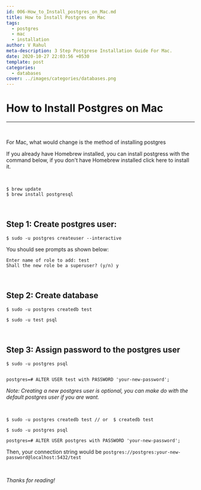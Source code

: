 ```yaml
---
id: 006-How_to_Install_postgres_on_Mac.md
title: How to Install Postgres on Mac
tags:
  - postgres
  - mac
  - installation
author: V Rahul
meta-description: 3 Step Postgrese Installation Guide For Mac.
date: 2020-10-27 22:03:56 +0530
template: post
categories:
  - databases
cover: ../images/categories/databases.png
---
```


# How to Install Postgres on Mac 

***

<p>&nbsp;</p>

For Mac, what would change is the method of installing postgres

If you already have Homebrew installed, you can install postgress with the command below, if you don't have Homebrew installed click here to install it.


<p>&nbsp;</p>

```
$ brew update
$ brew install postgresql
```
<p>&nbsp;</p>

## Step 1: Create postgres user:

```
$ sudo -u postgres createuser --interactive
```
You should see prompts as shown below:

```
Enter name of role to add: test
Shall the new role be a superuser? (y/n) y
```

<p>&nbsp;</p>

## Step 2: Create database
```
$ sudo -u postgres createdb test
```

```
$ sudo -u test psql

```

<p>&nbsp;</p>

## Step 3: Assign password to the postgres user

```
$ sudo -u postgres psql


postgres=# ALTER USER test with PASSWORD 'your-new-password';
```

*Note: Creating a new postgres user is optional, you can make do with the default postgres user if you are want.*


<p>&nbsp;</p>


```
$ sudo -u postgres createdb test // or  $ createdb test

$ sudo -u postgres psql

postgres=# ALTER USER postgres with PASSWORD 'your-new-password';

```
Then, your connection string would be `postgres://postgres:your-new-password@localhost:5432/test`


<p>&nbsp;</p>

*Thanks for reading!*